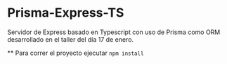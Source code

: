 # Prisma-Express-TS

Servidor de Express basado en Typescript con uso de Prisma como ORM desarrollado en el taller del día 17 de enero.

** Para correr el proyecto ejecutar `npm install`
